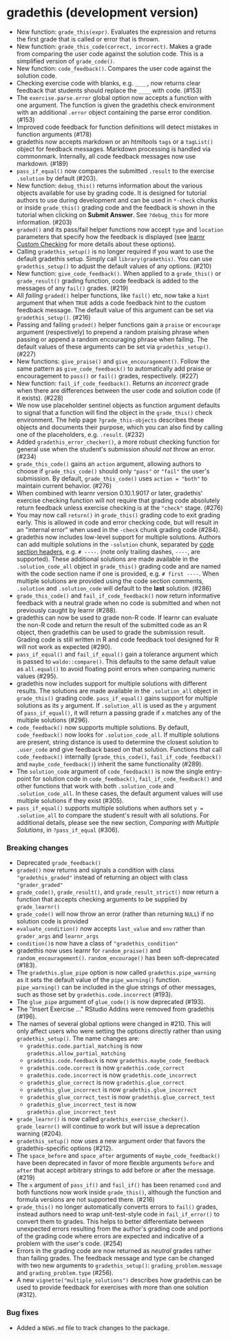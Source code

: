 # gradethis (development version)

* New function: `grade_this(expr)`. Evaluates the expression and returns the first grade that is called or error that is thrown.
* New function: `grade_this_code(correct, incorrect)`. Makes a grade from comparing the user code against the solution code. This is a simplified version of `grade_code()`.
* New function: `code_feedback()`. Compares the user code against the solution code.
* Checking exercise code with blanks, e.g. `____`, now returns clear feedback that students should replace the `____` with code. (#153)
* The `exercise.parse.error` global option now accepts a function with one argument. The function is given the gradethis check environment with an additional `.error` object containing the parse error condition. (#153)
* Improved code feedback for function definitions will detect mistakes in function arguments (#178)
* gradethis now accepts markdown or an htmltools `tags` or a `tagList()` object for feedback messages. Markdown processing is handled via commonmark. Internally, all code feedback messages now use markdown. (#189)
* `pass_if_equal()` now compares the submitted `.result` to the exercise `.solution` by default (#203).
* New function: `debug_this()` returns information about the various objects available for use by grading code. It is designed for tutorial authors to use during development and can be used in `*-check` chunks or inside `grade_this()` grading code and the feedback is shown in the tutorial when clicking on **Submit Answer**. See `?debug_this` for more information. (#203)
* `graded()` and its pass/fail helper functions now accept `type` and `location` parameters that specify how the feedback is displayed (see [learnr Custom Checking](https://rstudio.github.io/learnr/exercises.html#Custom_checking) for more details about these options).
* Calling `gradethis_setup()` is no longer required if you want to use the default gradethis setup. Simply call `library(gradethis)`. You can use `gradethis_setup()` to adjust the default values of any options. (#210)
* New function: `give_code_feedback()`. When applied to a `grade_this()` or `grade_result()` grading function, code feedback is added to the messages of any `fail()` grades. (#219)
* All _failing_ `graded()` helper functions, like `fail()` etc, now take a `hint` argument that when `TRUE` adds a code feedback hint to the custom feedback message. The default value of this argument can be set via `gradethis_setup()`. (#216)
* Passing and failing `graded()` helper functions gain a `praise` or `encourage` argument (respectively) to prepend a random praising phrase when passing or append a random encouraging phrase when failing. The default values of these arguments can be set via `gradethis_setup()`. (#227)
* New functions: `give_praise()` and `give_encouragement()`. Follow the same pattern as `give_code_feedback()` to automatically add praise or encouragement to `pass()` or `fail()` grades, respectively. (#227)
* New function: `fail_if_code_feedback()`. Returns an _incorrect_ grade when there are differences between the user code and solution code (if it exists). (#228)
* We now use placeholder sentinel objects as function argument defaults to signal that a function will find the object in the `grade_this()` check environment. The help page `?grade_this-objects` describes these objects and documents their purpose, which you can also find by calling one of the placeholders, e.g. `.result`. (#232)
* Added `gradethis_error_checker()`, a more robust checking function for general use when the student's submission _should not_ throw an error. (#234)
* `grade_this_code()` gains an `action` argument, allowing authors to choose if `grade_this_code()` should only `"pass"` or `"fail"` the user's submission. By default, `grade_this_code()` uses `action = "both"` to maintain current behavior. (#276)
* When combined with learnr version 0.10.1.9017 or later, gradethis' exercise checking function will not require that grading code absolutely return feedback unless exercise checking is at the `"check"` stage. (#276)
* You may now call `return()` in `grade_this()` grading code to exit grading early. This is allowed in code and error checking code, but will result in an "internal error" when used in the `-check` chunk grading code (#284).
* gradethis now includes low-level support for multiple solutions. Authors can add multiple solutions in the `-solution` chunk, separated by [code section headers](https://support.rstudio.com/hc/en-us/articles/200484568-Code-Folding-and-Sections-in-the-RStudio-IDE), e.g. `# ----`. (note only trailing dashes, `----`, are supported). These additional solutions are made available in the `.solution_code_all` object in `grade_this()` grading code and are named with the code section name if one is provided, e.g. `# first ----`. When multiple solutions are provided using the code section comments, `.solution` and `.solution_code` will default to the **last** solution. (#286)
* `grade_this_code()` and `fail_if_code_feedback()` now return informative feedback with a neutral grade when no code is submitted and when not previously caught by learnr (#288).
* gradethis can now be used to grade non-R code. If learnr can evaluate the non-R code and return the result of the submitted code as an R object, then gradethis can be used to grade the submission result. Grading code is still written in R and code feedback tool designed for R will not work as expected (#290).
* `pass_if_equal()` and `fail_if_equal()` gain a tolerance argument which is passed to `waldo::compare()`. This defaults to the same default value as `all.equal()` to avoid floating point errors when comparing numeric values (#295).
* gradethis now includes support for multiple solutions with different results. The solutions are made available in the `.solution_all` object in `grade_this()` grading code. `pass_if_equal()` gains support for multiple solutions as its `y` argument. If `.solution_all` is used as the `y` argument of `pass_if_equal()`, it will return a passing grade if `x` matches any of the multiple solutions (#296).
* `code_feedback()` now supports multiple solutions. By default, `code_feedback()` now looks for `.solution_code_all`. If multiple solutions are present, string distance is used to determine the closest solution to `.user_code` and give feedback based on that solution. Functions that call `code_feedback()` internally (`grade_this_code()`, `fail_if_code_feedback()` and `maybe_code_feedback()`) inherit the same functionality (#289).
* The `solution_code` argument of `code_feedback()` is now the single entry-point for solution code in `code_feedback()`, `fail_if_code_feedback()` and other functions that work with both `.solution_code` and `.solution_code_all`. In these cases, the default argument values will use multiple solutions if they exist (#305).
* `pass_if_equal()` supports multiple solutions when authors set `y = .solution_all` to compare the student's result with all solutions. For additional details, please see the new section, _Comparing with Multiple Solutions_, in `?pass_if_equal` (#306).

### Breaking changes

* Deprecated `grade_feedback()`
* `graded()` now returns and signals a condition with class `"gradethis_graded"` instead of returning an object with class `"grader_graded"`
* `grade_code()`, `grade_result()`, and `grade_result_strict()` now return a function that accepts checking arguments to be supplied by `grade_learnr()`
* `grade_code()` will now throw an error (rather than returning `NULL`) if no solution code is provided
* `evaluate_condition()` now accepts `last_value` and `env` rather than `grader_args` and `learnr_args`
* `condition()`s now have a class of `"gradethis_condition"`
* gradethis now uses learnr for `random_praise()` and `random_encouragement()`. `random_encourage()` has been soft-deprecated (#183).
* The `gradethis.glue_pipe` option is now called `gradethis.pipe_warning` as it sets the default value of the `pipe_warning()` function. `pipe_warning()` can be included in the glue strings of other messages, such as those set by `gradethis.code.incorrect` (#193).
* The `glue_pipe` argument of `glue_code()` is now deprecated (#193).
* The "Insert Exercise ..." RStudio Addins were removed from gradethis (#196).
* The names of several global options were changed in #210. This will only affect users who were setting the options directly rather than using `gradethis_setup()`. The name changes are:
    - `gradethis.code.partial_matching` is now `gradethis.allow_partial_matching`
    - `gradethis.code.feedback` is now `gradethis.maybe_code_feedback`
    - `gradethis.code.correct` is now `gradethis.code_correct`
    - `gradethis.code.incorrect` is now `gradethis.code_incorrect`
    - `gradethis_glue_correct` is now `gradethis.glue_correct`
    - `gradethis_glue_incorrect` is now `gradethis.glue_incorrect`
    - `gradethis_glue_correct_test` is now `gradethis.glue_correct_test`
    - `gradethis_glue_incorrect_test` is now `gradethis.glue_incorrect_test`
* `grade_learnr()` is now called `gradethis_exercise_checker()`. `grade_learnr()` will continue to work but will issue a deprecation warning (#204).
* `gradethis_setup()` now uses a new argument order that favors the gradethis-specific options (#212).
* The `space_before` and `space_after` arguments of `maybe_code_feedback()` have been deprecated in favor of more flexible arguments `before` and `after` that accept arbitrary strings to add before or after the message. (#219)
* The `x` argument of `pass_if()` and `fail_if()` has been renamed `cond` and both functions now work inside `grade_this()`, although the function and formula versions are not supported there. (#216)
* `grade_this()` no longer automatically converts errors to `fail()` grades, instead authors need to wrap unit-test-style code in `fail_if_error()` to convert them to grades. This helps to better differentiate between unexpected errors resulting from the author's grading code and portions of the grading code where errors are expected and indicative of a problem with the user's code. (#254)
* Errors in the grading code are now returned as _neutral_ grades rather than failing grades. The feedback message and type can be changed with two new arguments to `gradethis_setup()`: `grading_problem.message` and `grading_problem.type` (#256).
* A new `vignette("multiple_solutions")` describes how gradethis can be used to provide feedback for exercises with more than one solution (#312).

### Bug fixes
* Added a `NEWS.md` file to track changes to the package.
